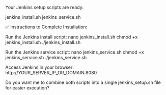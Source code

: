 Your Jenkins setup scripts are ready:

jenkins_install.sh
jenkins_service.sh

✅ Instructions to Complete Installation:

Run the Jenkins install script:
nano jenkins_install.sh
chmod +x jenkins_install.sh
./jenkins_install.sh

Run the Jenkins service script:
nano jenkins_service.sh
chmod +x jenkins_service.sh
./jenkins_service.sh

Access Jenkins in your browser:
http://YOUR_SERVER_IP_OR_DOMAIN:8080

Do you want me to combine both scripts into a single jenkins_setup.sh file for easier execution?
